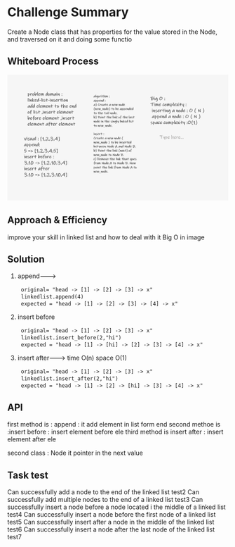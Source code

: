 # Challenge Summary
<!-- Description of the challenge -->
Create a Node class that has properties for the value stored in the Node, and traversed on it and doing some functio
## Whiteboard Process
<!-- Embedded whiteboard image -->
<img src ='linked-list-isertion.png'/>

## Approach & Efficiency
<!-- What approach did you take? Why? What is the Big O space/time for this approach? -->
improve your skill in linked list and how to deal with it
Big O in image
## Solution
<!-- Show how to run your code, and examples of it in action -->
1. append--->

        original= "head -> [1] -> [2] -> [3] -> x"
        linkedlist.append(4)
        expected = "head -> [1] -> [2] -> [3] -> [4] -> x"


2. insert before

        original= "head -> [1] -> [2] -> [3] -> x"
        linkedlist.insert_before(2,"hi")
        expected = "head -> [1] -> [hi] -> [2] -> [3] -> [4] -> x"

3. insert after---> time O(n) space O(1)

        original= "head -> [1] -> [2] -> [3] -> x"
        linkedlist.insert_after(2,"hi")
        expected = "head -> [1] -> [2] -> [hi] -> [3] -> [4] -> x"
## API
<!-- Description of each method publicly available to your Linked List -->
first method is : append : it add element in list form end
second methoe is  :insert before : insert element before ele
third method is insert after : insert element after ele

second class : Node it pointer in the next value


## Task test
Can successfully add a node to the end of the linked list test2
Can successfully add multiple nodes to the end of a linked list test3
Can successfully insert a node before a node located i the middle of a linked list test4
Can successfully insert a node before the first node of a linked list test5
Can successfully insert after a node in the middle of the linked list test6
Can successfully insert a node after the last node of the linked list test7
